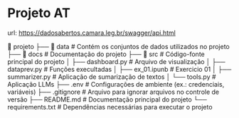 # Projeto AT

url: https://dadosabertos.camara.leg.br/swagger/api.html


📂 projeto 
├── 📂 data # Contém os conjuntos de dados utilizados no projeto 
├── 📂 docs # Documentação do projeto 
├── 📂 src # Código-fonte principal do projeto 
│ ├── dashboard.py  # Arquivo de visualização
│ ├── dataprev.py   # Funções execultadas
│ ├── ex_01.ipunb   # Exercicio 01
│ ├── summarizer.py # Aplicação de sumarização de textos
│ └── tools.py      # Aplicação LLMs
├── .env # Configurações de ambiente (ex.: credenciais, variáveis) 
├── .gitignore # Arquivo para ignorar arquivos no controle de versão 
├── README.md # Documentação principal do projeto
└── requirements.txt # Dependências necessárias para executar o projeto